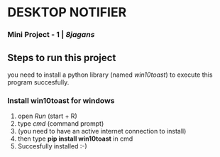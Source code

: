 # DESKTOP NOTIFIER
### Mini Project - 1 | *8jagans*

## Steps to run this project
you need to install a python library (named *win10toast*) to execute this program succesfully.

### Install win10toast for windows
1) open *Run* (start + R)
2) type *cmd* (command prompt)
3) (you need to have an active internet connection to install)
4) then type **pip install win10toast** in cmd 
5) Succesfully installed :-)

